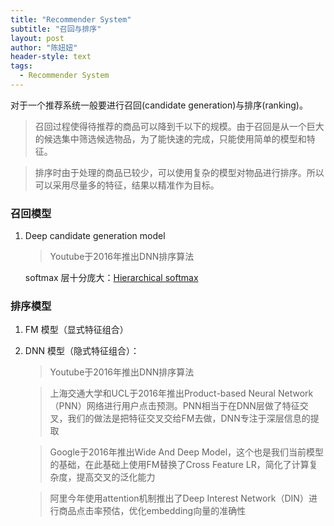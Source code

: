 ```yaml
---
title: "Recommender System"
subtitle: "召回与排序"
layout: post
author: "陈妞妞"
header-style: text
tags:
  - Recommender System
---
```


对于一个推荐系统一般要进行召回(candidate generation)与排序(ranking)。
> 召回过程使得待推荐的商品可以降到千以下的规模。由于召回是从一个巨大的候选集中筛选候选物品，为了能快速的完成，只能使用简单的模型和特征。

> 排序时由于处理的商品已较少，可以使用复杂的模型对物品进行排序。所以可以采用尽量多的特征，结果以精准作为目标。

### 召回模型
1. Deep candidate generation model

    > Youtube于2016年推出DNN排序算法

     softmax 层十分庞大：[Hierarchical softmax](https://www.youtube.com/watch?v=B95LTf2rVWM)

### 排序模型
1. FM 模型（显式特征组合）

2. DNN 模型（隐式特征组合）：

    > Youtube于2016年推出DNN排序算法

    > 上海交通大学和UCL于2016年推出Product-based Neural Network（PNN）网络进行用户点击预测。PNN相当于在DNN层做了特征交叉，我们的做法是把特征交叉交给FM去做，DNN专注于深层信息的提取

    > Google于2016年推出Wide And Deep Model，这个也是我们当前模型的基础，在此基础上使用FM替换了Cross Feature LR，简化了计算复杂度，提高交叉的泛化能力

    > 阿里今年使用attention机制推出了Deep Interest Network（DIN）进行商品点击率预估，优化embedding向量的准确性
